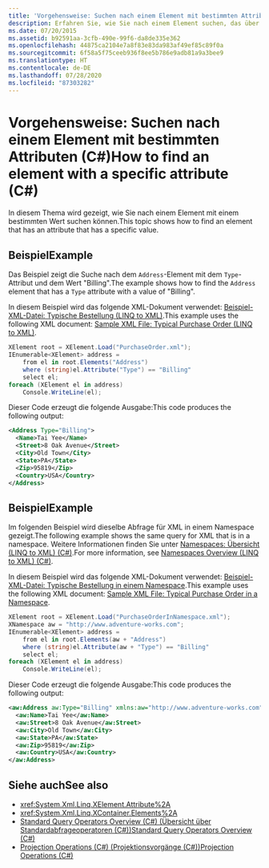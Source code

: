 ```yaml
---
title: 'Vorgehensweise: Suchen nach einem Element mit bestimmten Attributen (C#)'
description: Erfahren Sie, wie Sie nach einem Element suchen, das über ein Attribut mit einem bestimmten Wert verfügt. Hier finden Sie Codebeispiele und weitere Ressourcen.
ms.date: 07/20/2015
ms.assetid: b92591aa-3cfb-490e-99f6-da8de335e362
ms.openlocfilehash: 44875ca2104e7a8f83e83da983af49ef85c89f0a
ms.sourcegitcommit: 6f58a5f75ceeb936f8ee5b786e9adb81a9a3bee9
ms.translationtype: HT
ms.contentlocale: de-DE
ms.lasthandoff: 07/28/2020
ms.locfileid: "87303282"
---
```

# <a name="how-to-find-an-element-with-a-specific-attribute-c"></a><span data-ttu-id="cb7b6-104">Vorgehensweise: Suchen nach einem Element mit bestimmten Attributen (C#)</span><span class="sxs-lookup"><span data-stu-id="cb7b6-104">How to find an element with a specific attribute (C#)</span></span>
<span data-ttu-id="cb7b6-105">In diesem Thema wird gezeigt, wie Sie nach einem Element mit einem bestimmten Wert suchen können.</span><span class="sxs-lookup"><span data-stu-id="cb7b6-105">This topic shows how to find an element that has an attribute that has a specific value.</span></span>  
  
## <a name="example"></a><span data-ttu-id="cb7b6-106">Beispiel</span><span class="sxs-lookup"><span data-stu-id="cb7b6-106">Example</span></span>  
 <span data-ttu-id="cb7b6-107">Das Beispiel zeigt die Suche nach dem `Address`-Element mit dem `Type`-Attribut und dem Wert "Billing".</span><span class="sxs-lookup"><span data-stu-id="cb7b6-107">The example shows how to find the `Address` element that has a `Type` attribute with a value of "Billing".</span></span>  
  
 <span data-ttu-id="cb7b6-108">In diesem Beispiel wird das folgende XML-Dokument verwendet: [Beispiel-XML-Datei: Typische Bestellung (LINQ to XML)](./sample-xml-file-typical-purchase-order-linq-to-xml-1.md).</span><span class="sxs-lookup"><span data-stu-id="cb7b6-108">This example uses the following XML document: [Sample XML File: Typical Purchase Order (LINQ to XML)](./sample-xml-file-typical-purchase-order-linq-to-xml-1.md).</span></span>  
  
```csharp  
XElement root = XElement.Load("PurchaseOrder.xml");  
IEnumerable<XElement> address =  
    from el in root.Elements("Address")  
    where (string)el.Attribute("Type") == "Billing"  
    select el;  
foreach (XElement el in address)  
    Console.WriteLine(el);  
```  
  
 <span data-ttu-id="cb7b6-109">Dieser Code erzeugt die folgende Ausgabe:</span><span class="sxs-lookup"><span data-stu-id="cb7b6-109">This code produces the following output:</span></span>  
  
```xml  
<Address Type="Billing">  
  <Name>Tai Yee</Name>  
  <Street>8 Oak Avenue</Street>  
  <City>Old Town</City>  
  <State>PA</State>  
  <Zip>95819</Zip>  
  <Country>USA</Country>  
</Address>  
```  
  
## <a name="example"></a><span data-ttu-id="cb7b6-110">Beispiel</span><span class="sxs-lookup"><span data-stu-id="cb7b6-110">Example</span></span>  
 <span data-ttu-id="cb7b6-111">Im folgenden Beispiel wird dieselbe Abfrage für XML in einem Namespace gezeigt.</span><span class="sxs-lookup"><span data-stu-id="cb7b6-111">The following example shows the same query for XML that is in a namespace.</span></span> <span data-ttu-id="cb7b6-112">Weitere Informationen finden Sie unter [Namespaces: Übersicht (LINQ to XML) (C#)](namespaces-overview-linq-to-xml.md).</span><span class="sxs-lookup"><span data-stu-id="cb7b6-112">For more information, see [Namespaces Overview (LINQ to XML) (C#)](namespaces-overview-linq-to-xml.md).</span></span>  
  
 <span data-ttu-id="cb7b6-113">In diesem Beispiel wird das folgende XML-Dokument verwendet: [Beispiel-XML-Datei: Typische Bestellung in einem Namespace](./sample-xml-file-typical-purchase-order-in-a-namespace.md).</span><span class="sxs-lookup"><span data-stu-id="cb7b6-113">This example uses the following XML document: [Sample XML File: Typical Purchase Order in a Namespace](./sample-xml-file-typical-purchase-order-in-a-namespace.md).</span></span>  
  
```csharp  
XElement root = XElement.Load("PurchaseOrderInNamespace.xml");  
XNamespace aw = "http://www.adventure-works.com";  
IEnumerable<XElement> address =  
    from el in root.Elements(aw + "Address")  
    where (string)el.Attribute(aw + "Type") == "Billing"  
    select el;  
foreach (XElement el in address)  
    Console.WriteLine(el);  
```  
  
 <span data-ttu-id="cb7b6-114">Dieser Code erzeugt die folgende Ausgabe:</span><span class="sxs-lookup"><span data-stu-id="cb7b6-114">This code produces the following output:</span></span>  
  
```xml  
<aw:Address aw:Type="Billing" xmlns:aw="http://www.adventure-works.com">  
  <aw:Name>Tai Yee</aw:Name>  
  <aw:Street>8 Oak Avenue</aw:Street>  
  <aw:City>Old Town</aw:City>  
  <aw:State>PA</aw:State>  
  <aw:Zip>95819</aw:Zip>  
  <aw:Country>USA</aw:Country>  
</aw:Address>  
```  
  
## <a name="see-also"></a><span data-ttu-id="cb7b6-115">Siehe auch</span><span class="sxs-lookup"><span data-stu-id="cb7b6-115">See also</span></span>

- <xref:System.Xml.Linq.XElement.Attribute%2A>
- <xref:System.Xml.Linq.XContainer.Elements%2A>
- [<span data-ttu-id="cb7b6-116">Standard Query Operators Overview (C#) (Übersicht über Standardabfrageoperatoren (C#))</span><span class="sxs-lookup"><span data-stu-id="cb7b6-116">Standard Query Operators Overview (C#)</span></span>](./standard-query-operators-overview.md)
- [<span data-ttu-id="cb7b6-117">Projection Operations (C#) (Projektionsvorgänge (C#))</span><span class="sxs-lookup"><span data-stu-id="cb7b6-117">Projection Operations (C#)</span></span>](./projection-operations.md)
